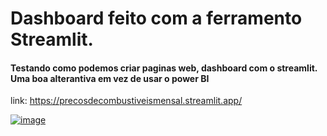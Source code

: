 # Dashboard feito com a ferramento Streamlit.

#### Testando como podemos criar paginas web, dashboard com o streamlit. Uma boa alterantiva em vez de usar o power BI

link: https://precosdecombustiveismensal.streamlit.app/

[![image](https://github.com/caioassis-dev/streamlit_dashboard/assets/61170444/d121f4e4-4338-4435-b729-6693ed148464)](https://precosdecombustiveismensal.streamlit.app/)
